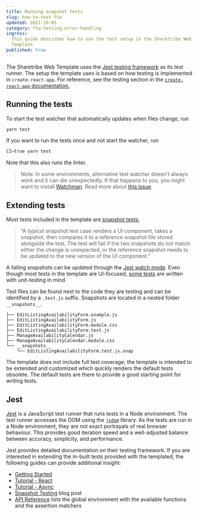 ```yaml
---
title: Running snapshot tests
slug: how-to-test-ftw
updated: 2021-10-05
category: ftw-testing-error-handling
ingress:
  This guide describes how to use the test setup in the Sharetribe Web
  Template
published: true
---
```


The Sharetribe Web Template uses the
[Jest testing framework](https://jestjs.io/) as its test runner. The
setup the template uses is based on how testing is implemented in
`create-react-app`. For reference, see the testing section in the
[`create-react-app` documentation.](https://create-react-app.dev/docs/running-tests)

## Running the tests

To start the test watcher that automatically updates when files change,
run

```bash
yarn test
```

If you want to run the tests once and not start the watcher, run

```bash
CI=true yarn test
```

Note that this also runs the linter.

> Note: In some environments, alternative test watcher doesn't always
> work and it can die unexpectedly. If that happens to you, you might
> want to install
> [Watchman](https://facebook.github.io/watchman/docs/install/). Read
> more about
> [this issue](https://github.com/facebook/create-react-app/issues/871).

## Extending tests

Most tests included in the template are
[snapshot tests:](https://jestjs.io/docs/snapshot-testing)

> “A typical snapshot test case renders a UI component, takes a
> snapshot, then compares it to a reference snapshot file stored
> alongside the test. The test will fail if the two snapshots do not
> match: either the change is unexpected, or the reference snapshot
> needs to be updated to the new version of the UI component.”

A failing snapshots can be updated through the
[Jest watch mode](https://jestjs.io/docs/snapshot-testing#interactive-snapshot-mode).
Even though most tests in the template are UI-focused,
[some tests](https://github.com/sharetribe/ftw-daily/blob/master/server/api-util/currency.test.js)
are written with unit-testing in mind.

Test files can be found next to the code they are testing and can be
identified by a `.test.js` suffix. Snapshots are located in a nested
folder `__snapshots__`.

```
├── EditListingAvailabilityForm.example.js
├── EditListingAvailabilityForm.js
├── EditListingAvailabilityForm.module.css
├── EditListingAvailabilityForm.test.js
├── ManageAvailabilityCalendar.js
├── ManageAvailabilityCalendar.module.css
└── __snapshots__
    └── EditListingAvailabilityForm.test.js.snap

```

The template does not include full test coverage; the template is
intended to be extended and customized which quickly renders the default
tests obsolete. The default tests are there to provide a good starting
point for writing tests.

## Jest

[Jest](https://jestjs.io/) is a JavaScript test runner that runs tests
in a Node environment. The test runner accesses the DOM using the
[`jsdom`](https://github.com/jsdom/jsdom) library. As the tests are run
in a Node environment, they are not exact portrayals of real browser
behaviour. This provides good iteration speed and a well-adjusted
balance between accuracy, simplicity, and performance.

Jest provides detailed documentation on their testing framework. If you
are interested in extending the in-built tests provided with the
templated, the following guides can provide additional insight:

- [Getting Started](https://jestjs.io/docs/en/getting-started)
- [Tutorial - React](https://jestjs.io/docs/en/tutorial-react)
- [Tutorial - Async](https://jestjs.io/docs/en/tutorial-async)
- [Snapshot Testing](https://jestjs.io/blog/2016/07/27/jest-14.html)
  blog post
- [API Reference](https://jestjs.io/docs/en/api) lists the global
  environment with the available functions and the assertion matchers
